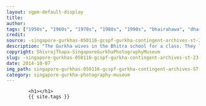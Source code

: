 ```yaml
---
layout: sgpm-default-display
title: 
author: 
tags: ["1950s", "1960s", "1970s", "1980s", "1990s", "bhairahawa", "dharan", "gurkhas", "kathmandu", "nepal", "pokhara", "singapore", "singapore gurkha archive", "singapore gurkha old photographs", "singapore gurkha photography museum", "singapore gurkhas"]
credit: 
source: -singapore-gurkhas-050116-gcspf-gurkha-contingent-archives-st-23
description: "The Gurkha wives in the Bhitra school for a class. They learnt how to read and write in Malay. Date: 1972."
copyright: ShivrajThapa-SingaporeGurkhaPhotographyMuseum
slug: -singapore-gurkhas-050116-gcspf-gurkha-contingent-archives-st-23
date: 2014-10-07
img_path: singapore-gurkhas-050116-gcspf-gurkha-contingent-archives-ST-23.jpg
category: singapore-gurkha-photography-museum
---
```

	 		

	 		<h1></h1>
	 		{{ site.tags }}
	 		
